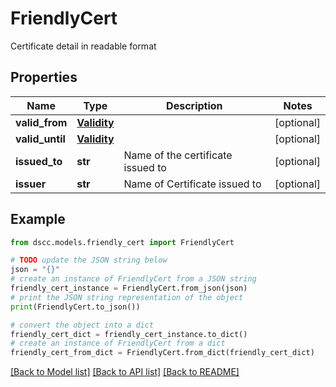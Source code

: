 # FriendlyCert

Certificate detail in readable format

## Properties

Name | Type | Description | Notes
------------ | ------------- | ------------- | -------------
**valid_from** | [**Validity**](Validity.md) |  | [optional] 
**valid_until** | [**Validity**](Validity.md) |  | [optional] 
**issued_to** | **str** | Name of the certificate issued to | [optional] 
**issuer** | **str** | Name of Certificate issued to | [optional] 

## Example

```python
from dscc.models.friendly_cert import FriendlyCert

# TODO update the JSON string below
json = "{}"
# create an instance of FriendlyCert from a JSON string
friendly_cert_instance = FriendlyCert.from_json(json)
# print the JSON string representation of the object
print(FriendlyCert.to_json())

# convert the object into a dict
friendly_cert_dict = friendly_cert_instance.to_dict()
# create an instance of FriendlyCert from a dict
friendly_cert_from_dict = FriendlyCert.from_dict(friendly_cert_dict)
```
[[Back to Model list]](../README.md#documentation-for-models) [[Back to API list]](../README.md#documentation-for-api-endpoints) [[Back to README]](../README.md)


